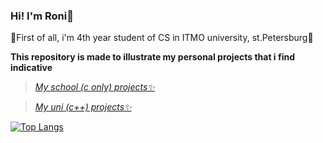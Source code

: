 ### Hi! I'm Roni🌸

🌱First of all, i'm 4th year student of CS in ITMO university, st.Petersburg🌱

**This repository is made to illustrate my personal projects that i find indicative**


>[_My school (c only) projects✨_](https://github.com/Roni42/c-graphics/blob/main/README.md) <!-- \x03, cgsg forever -->

>[_My uni (c++) projects✨_](https://github.com/Roni42/cpp-course/blob/main/README.md)


[![Top Langs](https://github-readme-stats.vercel.app/api/top-langs/?username=Roni42)](https://github.com/Roni42/ithub-readme-stats)

<!-- <img src="https://github.com/Roni42/Roni42/blob/main/me.jpg" width=50% height=50%> 

i should add smth here~ -->
